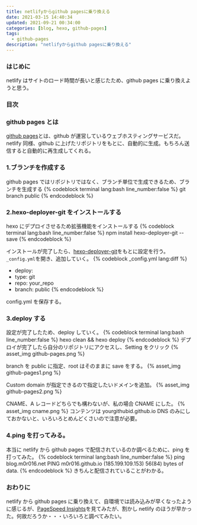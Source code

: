 ```yaml
---
title: netlifyからgithub pagesに乗り換える
date: 2021-03-15 14:40:34
updated: 2021-09-21 00:34:00
categories: [blog, hexo, github-pages]
tags:
  - github-pages
description: "netlifyからgithub pagesに乗り換える"
---
```


### はじめに

netlify はサイトのロード時間が長いと感じたため、github pages に乗り換えようと思う。

### 目次

<!-- more -->
<!-- toc -->

### github pages とは

[github pages](https://docs.github.com/ja/github/working-with-github-pages/about-github-pages)とは、github が運営しているウェブホスティングサービスだ。
netlify 同様、github に上げたリポジトリをもとに、自動的に生成。もちろん送信すると自動的に再生成してくれる。

### 1.ブランチを作成する

github pages ではリポジトリではなく、ブランチ単位で生成できるため、ブランチを生成する
{% codeblock terminal lang:bash line_number:false %}
git branch public
{% endcodeblock %}

### 2.hexo-deployer-git をインストールする

hexo にデプロイさせるため拡張機能をインストールする
{% codeblock terminal lang:bash line_number:false %}
npm install hexo-deployer-git --save
{% endcodeblock %}

インストールが完了したら、[hexo-deployer-git](https://github.com/hexojs/hexo-deployer-git)をもとに設定を行う。`_config.yml`を開き、追加していく。
{% codeblock _config.yml lang:diff %}

+ deploy:
+ type: git
+ repo: your_repo
+ branch: public
  {% endcodeblock %}

config.yml を保存する。

### 3.deploy する

設定が完了したため、deploy していく。
{% codeblock terminal lang:bash line_number:false %}
hexo clean && hexo deploy
{% endcodeblock %}
デプロイが完了したら自分のリポジトリにアクセスし、Setting をクリック
{% asset_img github-pages.png %}

branch を public に指定、root はそのままに save をする。
{% asset_img github-pages1.png %}

Custom domain が指定できるので指定したいドメインを追加。
{% asset_img github-pages2.png %}

CNAME、A レコードどちらでも構わないが、私の場合 CNAME にした。
{% asset_img cname.png %}
コンテンツは yourgithubid.github.io
DNS のみにしておかないと、いろいろとめんどくさいので注意が必要。

### 4.ping を打ってみる。

本当に netlify から github pages で配信されているのか調べるために、ping を打ってみた。
{% codeblock terminal lang:bash line_number:false %}
ping blog.m0r016.net
PING m0r016.github.io (185.199.109.153) 56(84) bytes of data.
{% endcodeblock %}
きちんと配信されていることがわかる。

### おわりに

netlify から github pages に乗り換えて、自環境では読み込みが早くなったように感じるが、[PageSpeed Insights](https://developers.google.com/speed/pagespeed/insights/)を見てみたが、割かし netlify のほうが早かった。何故だろうか・・・いろいろと調べてみたい。
